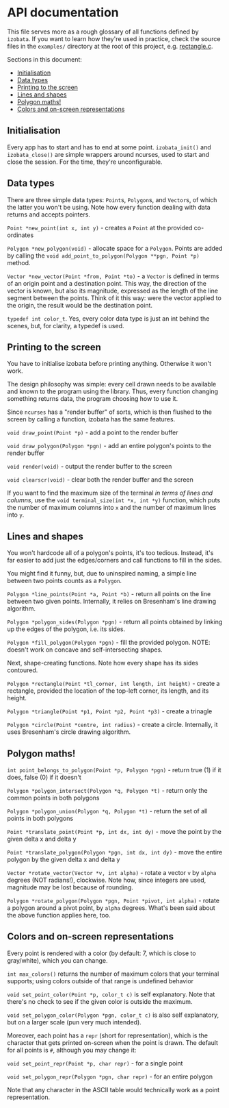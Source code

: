 # API documentation

This file serves more as a rough glossary of all functions defined by `izobata`.
If you want to learn how they're used in practice, check the source files in the
`examples/` directory at the root of this project, e.g.
[rectangle.c](../examples/rectangle.c).

Sections in this document:

- [Initialisation](#initialisation)
- [Data types](#data-types)
- [Printing to the screen](#printing-to-the-screen)
- [Lines and shapes](#lines-and-shapes)
- [Polygon maths!](#polygon-maths)
- [Colors and on-screen representations](#colors-and-on-screen-representations)

<!--
Note to future self: Markdown references can't contain punctuation
-->

## Initialisation

Every app has to start and has to end at some point. `izobata_init()` and
`izobata_close()` are simple wrappers around ncurses, used to start and close
the session. For the time, they're unconfigurable.

## Data types

There are three simple data types: `Point`s, `Polygon`s, and `Vector`s, of which
the latter you won't be using. Note how every function dealing with data returns
and accepts pointers.

`Point *new_point(int x, int y)` - creates a `Point` at the provided co-ordinates

`Polygon *new_polygon(void)` - allocate space for a `Polygon`. Points are added
by calling the `void add_point_to_polygon(Polygon **pgn, Point *p)` method.

`Vector *new_vector(Point *from, Point *to)` - a `Vector` is defined in terms of
an origin point and a destination point. This way, the direction of the vector
is known, but also its magnitude, expressed as the length of the line segment
between the points. Think of it this way: were the vector applied to the origin,
the result would be the destination point.

`typedef int color_t`. Yes, every color data type is just an int behind the
scenes, but, for clarity, a typedef is used.

## Printing to the screen

You have to initialise izobata before printing anything. Otherwise it won't
work.

The design philosophy was simple: every cell drawn needs to be available and
known to the program using the library. Thus, every function changing something
returns data, the program choosing how to use it.

Since `ncurses` has a "render buffer" of sorts, which is then flushed to the
screen by calling a function, izobata has the same features.

`void draw_point(Point *p)` - add a point to the render buffer

`void draw_polygon(Polygon *pgn)` - add an entire polygon's points to the render buffer

`void render(void)` - output the render buffer to the screen

`void clearscr(void)` - clear both the render buffer and the screen

If you want to find the maximum size of the terminal *in terms of lines and
columns*, use the `void terminal_size(int *x, int *y)` function, which puts the
number of maximum columns into `x` and the number of maximum lines into `y`.

## Lines and shapes

You won't hardcode all of a polygon's points, it's too tedious. Instead, it's
far easier to add just the edges/corners and call functions to fill in the
sides.

You might find it funny, but, due to uninspired naming, a simple line between
two points counts as a `Polygon`.

`Polygon *line_points(Point *a, Point *b)` - return all points on the line
between two given points. Internally, it relies on Bresenham's line drawing
algorithm.

`Polygon *polygon_sides(Polygon *pgn)` - return all points obtained by linking
up the edges of the polygon, i.e. its sides.

`Polygon *fill_polygon(Polygon *pgn)` - fill the provided polygon. NOTE: doesn't
work on concave and self-intersecting shapes.

Next, shape-creating functions. Note how every shape has its sides contoured.

`Polygon *rectangle(Point *tl_corner, int length, int height)` - create a
rectangle, provided the location of the top-left corner, its length, and its
height.

`Polygon *triangle(Point *p1, Point *p2, Point *p3)` - create a trinagle

`Polygon *circle(Point *centre, int radius)` - create a circle. Internally, it
uses Bresenham's circle drawing algorithm.

## Polygon maths!

`int point_belongs_to_polygon(Point *p, Polygon *pgn)` - return true (1) if it
does, false (0) if it doesn't

`Polygon *polygon_intersect(Polygon *q, Polygon *t)` - return only the common
points in both polygons

`Polygon *polygon_union(Polygon *q, Polygon *t)` - return the set of all points
in both polygons

`Point *translate_point(Point *p, int dx, int dy)` - move the point by the given
delta x and delta y

`Point *translate_polygon(Polygon *pgn, int dx, int dy)` - move the entire
polygon by the given delta x and delta y

`Vector *rotate_vector(Vector *v, int alpha)` - rotate a vector `v` by `alpha`
degrees (NOT radians!), clockwise. Note how, since integers are used, magnitude
may be lost because of rounding.

`Polygon *rotate_polygon(Polygon *pgn, Point *pivot, int alpha)` - rotate a
polygon around a pivot point, by `alpha` degrees. What's been said about the
above function applies here, too.

## Colors and on-screen representations

Every point is rendered with a color (by default: 7, which is close to
gray/white), which you can change.

`int max_colors()` returns the number of maximum colors that your terminal
supports; using colors outside of that range is undefined behavior

`void set_point_color(Point *p, color_t c)` is self explanatory. Note that there's
no check to see if the given color is outside the maximum.

`void set_polygon_color(Polygon *pgn, color_t c)` is also self explanatory, but
on a larger scale (pun very much intended).

Moreover, each point has a `repr` (short for representation), which is the
character that gets printed on-screen when the point is drawn. The default for
all points is `#`, although you may change it:

`void set_point_repr(Point *p, char repr)` - for a single point

`void set_polygon_repr(Polygon *pgn, char repr)` - for an entire polygon

Note that any character in the ASCII table would technically work as a point
representation.
